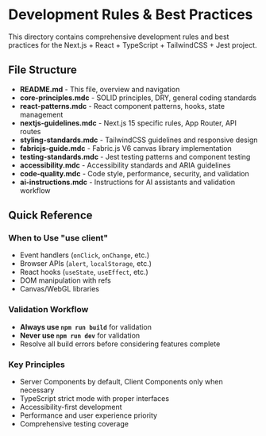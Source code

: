 # Development Rules & Best Practices

This directory contains comprehensive development rules and best practices for the Next.js + React + TypeScript + TailwindCSS + Jest project.

## File Structure

- **README.md** - This file, overview and navigation
- **core-principles.mdc** - SOLID principles, DRY, general coding standards
- **react-patterns.mdc** - React component patterns, hooks, state management
- **nextjs-guidelines.mdc** - Next.js 15 specific rules, App Router, API routes
- **styling-standards.mdc** - TailwindCSS guidelines and responsive design
- **fabricjs-guide.mdc** - Fabric.js V6 canvas library implementation
- **testing-standards.mdc** - Jest testing patterns and component testing
- **accessibility.mdc** - Accessibility standards and ARIA guidelines
- **code-quality.mdc** - Code style, performance, security, and validation
- **ai-instructions.mdc** - Instructions for AI assistants and validation workflow

## Quick Reference

### When to Use "use client"

- Event handlers (`onClick`, `onChange`, etc.)
- Browser APIs (`alert`, `localStorage`, etc.)
- React hooks (`useState`, `useEffect`, etc.)
- DOM manipulation with refs
- Canvas/WebGL libraries

### Validation Workflow

- **Always use `npm run build`** for validation
- **Never use `npm run dev`** for validation
- Resolve all build errors before considering features complete

### Key Principles

- Server Components by default, Client Components only when necessary
- TypeScript strict mode with proper interfaces
- Accessibility-first development
- Performance and user experience priority
- Comprehensive testing coverage
